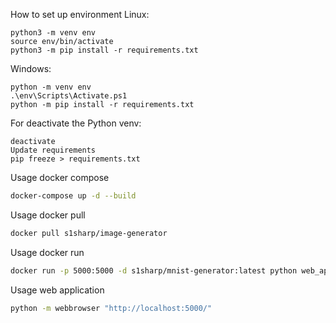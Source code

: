 How to set up environment
Linux:
```
python3 -m venv env
source env/bin/activate
python3 -m pip install -r requirements.txt
```

Windows:
```
python -m venv env
.\env\Scripts\Activate.ps1
python -m pip install -r requirements.txt
```

For deactivate the Python venv:
```
deactivate
Update requirements
pip freeze > requirements.txt
```

Usage docker compose
```sh
docker-compose up -d --build
```

Usage docker pull
```sh
docker pull s1sharp/image-generator
```

Usage docker run
```sh
docker run -p 5000:5000 -d s1sharp/mnist-generator:latest python web_app/app.py release
```

Usage web application
```sh
python -m webbrowser "http://localhost:5000/"
```
